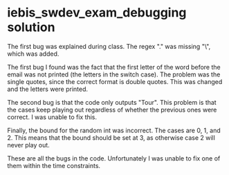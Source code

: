 # iebis_swdev_exam_debugging solution
The first bug was explained during class. The regex "." was missing "\\", which was added.

The first bug I found was the fact that the first letter of the word before the email was not printed (the letters in the switch case). The problem was the single quotes, since the correct format is double quotes. This was changed and the letters were printed.

The second bug is that the code only outputs "Tour". This problem is that the cases keep playing out regardless of whether the previous ones were correct. I was unable to fix this.

Finally, the bound for the random int was incorrect. The cases are 0, 1, and 2. This means that the bound should be set at 3, as otherwise case 2 will never play out.

These are all the bugs in the code. Unfortunately I was unable to fix one of them within the time constraints.
